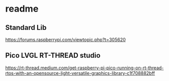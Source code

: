 # readme
## Standard Lib
https://forums.raspberrypi.com/viewtopic.php?t=305620
## Pico LVGL RT-THREAD studio
https://rt-thread.medium.com/get-raspberry-pi-pico-running-on-rt-thread-rtos-with-an-opensource-light-versatile-graphics-library-c1f708882bff
